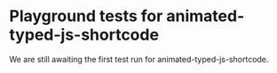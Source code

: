 # Playground tests for animated-typed-js-shortcode
We are still awaiting the first test run for animated-typed-js-shortcode.
